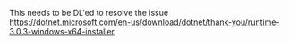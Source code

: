 This needs to be DL'ed to resolve the issue 
https://dotnet.microsoft.com/en-us/download/dotnet/thank-you/runtime-3.0.3-windows-x64-installer

